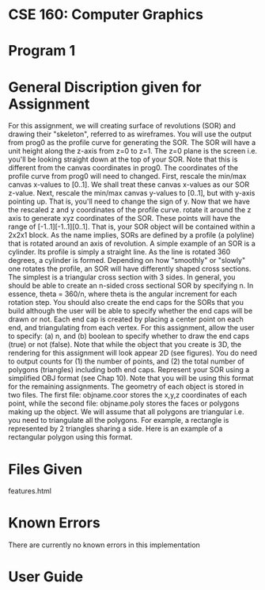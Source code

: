 # CSE 160: Computer Graphics 
# Program 1 

# General Discription given for Assignment
For this assignment, we will creating surface of revolutions (SOR) and drawing their "skeleton", referred to as wireframes.
You will use the output from prog0 as the profile curve for generating the SOR. The SOR will have a unit height along the z-axis from z=0 to z=1. The z=0 plane is the screen i.e. you'll be looking straight down at the top of your SOR. Note that this is different from the canvas coordinates in prog0.
The coordinates of the profile curve from prog0 will need to changed. First, rescale the min/max canvas x-values to [0..1]. We shall treat these canvas x-values as our SOR z-value. Next, rescale the min/max canvas y-values to [0..1], but with y-axis pointing up. That is, you'll need to change the sign of y. Now that we have the rescaled z and y coordinates of the profile curve. rotate it around the z axis to generate xyz coordinates of the SOR. These points will have the range of [-1..1][-1..1][0..1]. That is, your SOR object will be contained within a 2x2x1 block.
As the name implies, SORs are defined by a profile (a polyline) that is rotated around an axis of revolution. A simple example of an SOR is a cylinder. Its profile is simply a straight line. As the line is rotated 360 degrees, a cylinder is formed.
Depending on how "smoothly" or "slowly" one rotates the profile, an SOR will have differently shaped cross sections. The simplest is a triangular cross section with 3 sides. In general, you should be able to create an n-sided cross sectional SOR by specifying n. In essence, theta = 360/n, where theta is the angular increment for each rotation step.
You should also create the end caps for the SORs that you build although the user will be able to specify whether the end caps will be drawn or not.
Each end cap is created by placing a center point on each end, and triangulating from each vertex.
For this assignment, allow the user to specify: (a) n, and (b) boolean to specify whether to draw the end caps (true) or not (false). Note that while the object that you create is 3D, the rendering for this assignment will look appear 2D (see figures). You do need to output counts for (1) the number of points, and (2) the total number of polygons (triangles) including both end caps.
Represent your SOR using a simplified OBJ format (see Chap 10). Note that you will be using this format for the remaining assignments. The geometry of each object is stored in two files. The first file: objname.coor stores the x,y,z coordinates of each point, while the second file: objname.poly stores the faces or polygons making up the object. We will assume that all polygons are triangular i.e. you need to triangulate all the polygons. For example, a rectangle is represented by 2 triangles sharing a side. Here is an example of a rectangular polygon using this format.

# Files Given
features.html

# Known Errors 
There are currently no known errors in this implementation

# User Guide 